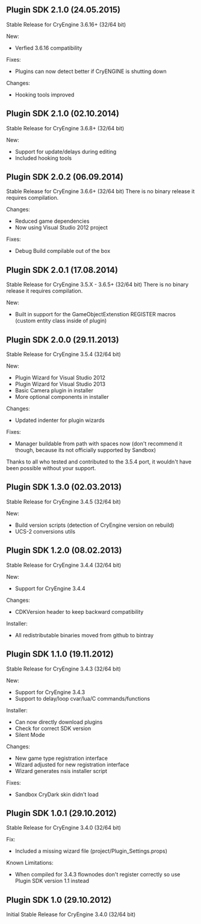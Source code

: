 Plugin SDK 2.1.0 (24.05.2015)
-----------------------------
Stable Release for CryEngine 3.6.16+ (32/64 bit)

New:
* Verfied 3.6.16 compatibility

Fixes:
* Plugins can now detect better if CryENGINE is shutting down

Changes:
* Hooking tools improved

Plugin SDK 2.1.0 (02.10.2014)
-----------------------------
Stable Release for CryEngine 3.6.8+ (32/64 bit)

New:
* Support for update/delays during editing
* Included hooking tools

Plugin SDK 2.0.2 (06.09.2014)
-----------------------------
Stable Release for CryEngine 3.6.6+ (32/64 bit)
There is no binary release it requires compilation.

Changes:
* Reduced game dependencies
* Now using Visual Studio 2012 project

Fixes:
* Debug Build compilable out of the box

Plugin SDK 2.0.1 (17.08.2014)
-----------------------------
Stable Release for CryEngine 3.5.X - 3.6.5+ (32/64 bit)
There is no binary release it requires compilation.

New:
* Built in support for the GameObjectExtenstion REGISTER macros
 (custom entity class inside of plugin)

Plugin SDK 2.0.0 (29.11.2013)
-----------------------------
Stable Release for CryEngine 3.5.4 (32/64 bit)

New:
* Plugin Wizard for Visual Studio 2012
* Plugin Wizard for Visual Studio 2013
* Basic Camera plugin in installer
* More optional components in installer

Changes:
* Updated indenter for plugin wizards

Fixes:
* Manager buildable from path with spaces now (don't recommend it though, because its not officially supported by Sandbox)

Thanks to all who tested and contributed to the 3.5.4 port,
it wouldn't have been possible without your support.

Plugin SDK 1.3.0 (02.03.2013)
-----------------------------
Stable Release for CryEngine 3.4.5 (32/64 bit)

New:
* Build version scripts (detection of CryEngine version on rebuild)
* UCS-2 conversions utils

Plugin SDK 1.2.0 (08.02.2013)
-----------------------------
Stable Release for CryEngine 3.4.4 (32/64 bit)

New:
* Support for CryEngine 3.4.4

Changes:
* CDKVersion header to keep backward compatibility

Installer:
* All redistributable binaries moved from github to bintray

Plugin SDK 1.1.0 (19.11.2012)
-----------------------------
Stable Release for CryEngine 3.4.3 (32/64 bit)

New:
* Support for CryEngine 3.4.3
* Support to delay/loop cvar/lua/C commands/functions

Installer:
* Can now directly download plugins
* Check for correct SDK version
* Silent Mode

Changes:
* New game type registration interface
* Wizard adjusted for new registration interface
* Wizard generates nsis installer script

Fixes:
* Sandbox CryDark skin didn't load

Plugin SDK 1.0.1 (29.10.2012)
-----------------------------
Stable Release for CryEngine 3.4.0 (32/64 bit)

Fix:
* Included a missing wizard file (project/Plugin_Settings.props)

Known Limitations:
* When compiled for 3.4.3 flownodes don't register correctly so use Plugin SDK version 1.1 instead

Plugin SDK 1.0 (29.10.2012)
---------------------------
Initial Stable Release for CryEngine 3.4.0 (32/64 bit)
